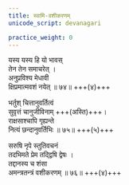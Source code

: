 ```yaml
---
title: स्वामि-वशीकरणम्
unicode_script: devanagari

practice_weight: 0
---
```


यस्य यस्य हि यो भावस्  
तेन तेन समाचरेत् ।  
अनुप्रविश्य मेधावी  
क्षिप्रमात्मवशं नयेत् ॥ ७४॥ +++(४)+++

भर्तुश् चित्तानुवर्तित्वं  
सुवृत्तं चानुजीविनाम् +++(अस्ति)+++।  
राक्षसाश्चापि गृह्यन्ते  
नित्यं छन्दानुवर्तिभिः ॥ ७५॥ +++(५)+++

सरुषि नृपे स्तुतिवचनं  
तदभिमते प्रेम तद्द्विषि द्वेषः ।  
तद्दानस्य च शंसा  
अमन्त्रतन्त्रं वशीकरणम् ॥ ७६॥ +++(४)+++